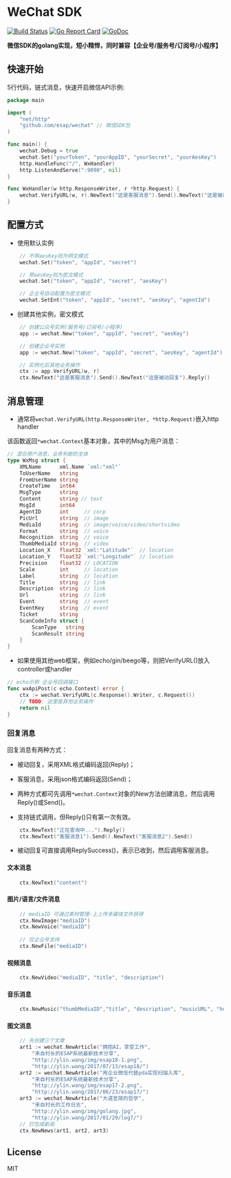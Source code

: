 # WeChat SDK
[![Build Status](https://travis-ci.org/esap/wechat.svg?branch=master)](https://travis-ci.org/esap/wechat)
[![Go Report Card](https://goreportcard.com/badge/github.com/esap/wechat)](https://goreportcard.com/report/github.com/esap/wechat)
[![GoDoc](http://godoc.org/github.com/esap/wechat?status.svg)](http://godoc.org/github.com/esap/wechat)

**微信SDK的golang实现，短小精悍，同时兼容【企业号/服务号/订阅号/小程序】**

## 快速开始

5行代码，链式消息，快速开启微信API示例:

```go
package main

import (
	"net/http"
	"github.com/esap/wechat" // 微信SDK包
)

func main() {
	wechat.Debug = true
	wechat.Set("yourToken", "yourAppID", "yourSecret", "yourAesKey")
	http.HandleFunc("/", WxHandler)
	http.ListenAndServe(":9090", nil)
}

func WxHandler(w http.ResponseWriter, r *http.Request) {
	wechat.VerifyURL(w, r).NewText("这是客服消息").Send().NewText("这是被动回复").Reply()
}

```
## 配置方式
* 使用默认实例
```go
	// 不带aesKey则为明文模式
	wechat.Set("token", "appId", "secret")

	// 带aesKey则为密文模式
	wechat.Set("token", "appId", "secret", "aesKey")

	// 企业号自动配置为密文模式
	wechat.SetEnt("token", "appId", "secret", "aesKey", "agentId")
```

* 创建其他实例，密文模式
```go
	// 创建公众号实例(服务号/订阅号/小程序)
	app := wechat.New("token", "appId", "secret", "aesKey")

	// 创建企业号实例
	app := wechat.New("token", "appId", "secret", "aesKey", "agentId")

	// 实例化后其他业务操作
	ctx := app.VerifyURL(w, r)
	ctx.NewText("这是客服消息").Send().NewText("这是被动回复").Reply()
```

## 消息管理

* 通常将`wechat.VerifyURL(http.ResponseWriter, *http.Request)`嵌入http handler

该函数返回`*wechat.Context`基本对象，其中的Msg为用户消息：

```go
// 混合用户消息，业务判断的主体
type WxMsg struct {
	XMLName      xml.Name `xml:"xml"`
	ToUserName   string
	FromUserName string
	CreateTime   int64
	MsgType      string
	Content      string // text
	MsgId        int64
	AgentID      int     // corp
	PicUrl       string  // image
	MediaId      string  // image/voice/video/shortvideo
	Format       string  // voice
	Recognition  string  // voice
	ThumbMediaId string  // video
	Location_X   float32 `xml:"Latitude"`  // location
	Location_Y   float32 `xml:"Longitude"` // location
	Precision    float32 // LOCATION
	Scale        int     // location
	Label        string  // location
	Title        string  // link
	Description  string  // link
	Url          string  // link
	Event        string  // event
	EventKey     string  // event
	Ticket       string
	ScanCodeInfo struct {
		ScanType   string
		ScanResult string
	}
}

```

* 如果使用其他web框架，例如echo/gin/beego等，则把VerifyURL()放入controller或handler

```go
// echo示例 企业号回调接口
func wxApiPost(c echo.Context) error {
	ctx := wechat.VerifyURL(c.Response().Writer, c.Request())
	// TODO: 这里是其他业务操作
	return nil
}
```
### 回复消息

回复消息有两种方式：

* 被动回复，采用XML格式编码返回(Reply)；

* 客服消息，采用json格式编码返回(Send)；

* 两种方式都可先调用`*wechat.Context`对象的New方法创建消息，然后调用Reply()或Send()。

* 支持链式调用，但Reply()只有第一次有效。

```go
	ctx.NewText("正在查询中...").Reply()
	ctx.NewText("客服消息1").Send().NewText("客服消息2").Send()
```

* 被动回复可直接调用ReplySuccess()，表示已收到，然后调用客服消息。

####  文本消息

```go
	ctx.NewText("content")
```

####  图片/语言/文件消息

```go
	// mediaID 可通过素材管理-上上传多媒体文件获得
	ctx.NewImage("mediaID")
	ctx.NewVoice("mediaID")
	
	// 仅企业号支持
	ctx.NewFile("mediaID")
```

####  视频消息

```go
	ctx.NewVideo("mediaID", "title", "description")
```

####  音乐消息

```go
	ctx.NewMusic("thumbMediaID","title", "description", "musicURL", "hqMusicURL")
```

####  图文消息

```go
	// 先创建三个文章
	art1 := wechat.NewArticle("拥抱AI，享受工作",
		"来自村长的ESAP系统最新技术分享",
		"http://ylin.wang/img/esap18-1.png",
		"http://ylin.wang/2017/07/13/esap18/")
	art2 := wechat.NewArticle("用企业微信代替pda实现扫描入库",
		"来自村长的ESAP系统最新技术分享",
		"http://ylin.wang/img/esap17-2.png",
		"http://ylin.wang/2017/06/23/esap17/")
	art3 := wechat.NewArticle("大道至简的哲学",
		"来自村长的工作日志",
		"http://ylin.wang/img/golang.jpg",
		"http://ylin.wang/2017/01/29/log7/")
	// 打包成新闻
	ctx.NewNews(art1, art2, art3)
```

## License

MIT

